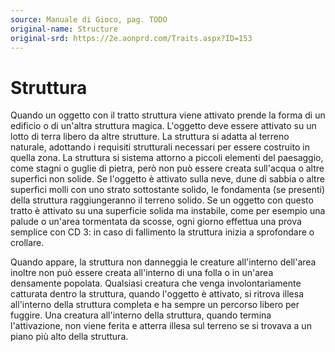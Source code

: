 ```yaml
---
source: Manuale di Gioco, pag. TODO
original-name: Structure
original-srd: https://2e.aonprd.com/Traits.aspx?ID=153
---
```


# Struttura

Quando un oggetto con il tratto struttura viene attivato prende la forma di un
edificio o di un'altra struttura magica. L'oggetto deve essere attivato su un
lotto di terra libero da altre strutture. La struttura si adatta al terreno
naturale, adottando i requisiti strutturali necessari per essere costruito in
quella zona. La struttura si sistema attorno a piccoli elementi del paesaggio,
come stagni o guglie di pietra, però non può essere creata sull'acqua o altre
superfici non solide. Se l'oggetto è attivato sulla neve, dune di sabbia o altre
superfici molli con uno strato sottostante solido, le fondamenta (se presenti)
della struttura raggiungeranno il terreno solido. Se un oggetto con questo
tratto è attivato su una superficie solida ma instabile, come per esempio una
palude o un'area tormentata da scosse, ogni giorno effettua una prova semplice
con CD 3: in caso di fallimento la struttura inizia a sprofondare o crollare.

Quando appare, la struttura non danneggia le creature all'interno dell'area
inoltre non può essere creata all'interno di una folla o in un'area densamente
popolata. Qualsiasi creatura che venga involontariamente catturata dentro la
struttura, quando l'oggetto è attivato, si ritrova illesa all'interno della
struttura completa e ha sempre un percorso libero per fuggire. Una creatura
all'interno della struttura, quando termina l'attivazione, non viene ferita e
atterra illesa sul terreno se si trovava a un piano più alto della struttura.
